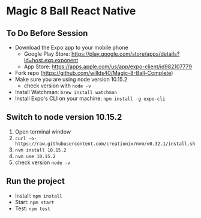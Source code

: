 # Magic 8 Ball React Native

## To Do Before Session
- Download the Expo app to your mobile phone
  - Google Play Store: https://play.google.com/store/apps/details?id=host.exp.exponent
  - App Store: https://apps.apple.com/us/app/expo-client/id982107779
- Fork repo (https://github.com/willds40/Magic-8-Ball-Complete)
- Make sure you are using node version 10.15.2
  - check version with `node -v`
- Install Watchman: `brew install watchman`
- Install Expo's CLI on your machine: `npm install -g expo-cli`

## Switch to node version 10.15.2
1. Open terminal window
2. ```curl -o- https://raw.githubusercontent.com/creationix/nvm/v0.32.1/install.sh ```
3. ```nvm install 10.15.2```
4. ```nvm use 10.15.2```
5. check version ```node -v```

## Run the project

- Install: `npm install`
- Start: `npm start`
- Test: `npm test`


